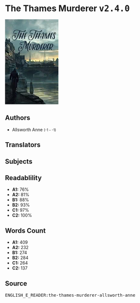 # The Thames Murderer <kbd>v2.4.0</kbd>

![](./cover.medium.jpg "")

## Authors


 - Allsworth Anne <small>(-1 - -1)</small>

## Translators



## Subjects



## Readablility


 - **A1:** 76%
 - **A2:** 81%
 - **B1:** 88%
 - **B2:** 93%
 - **C1:** 97%
 - **C2:** 100%

## Words Count


 - **A1:** 409
 - **A2:** 232
 - **B1:** 274
 - **B2:** 284
 - **C1:** 264
 - **C2:** 137

## Source


<kbd>ENGLISH_E_READER:the-thames-murderer-allsworth-anne</kbd>
